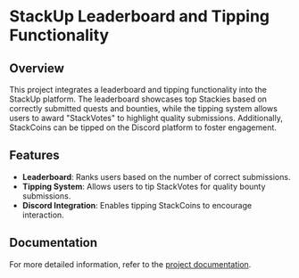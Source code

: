 # StackUp Leaderboard and Tipping Functionality

## Overview
This project integrates a leaderboard and tipping functionality into the StackUp platform. The leaderboard showcases top Stackies based on correctly submitted quests and bounties, while the tipping system allows users to award "StackVotes" to highlight quality submissions. Additionally, StackCoins can be tipped on the Discord platform to foster engagement.

## Features
- **Leaderboard**: Ranks users based on the number of correct submissions.
- **Tipping System**: Allows users to tip StackVotes for quality bounty submissions.
- **Discord Integration**: Enables tipping StackCoins to encourage interaction.

## Documentation

For more detailed information, refer to the [project documentation](https://github.com/AugustHottie/Ideate_For_StackUp/blob/main/Ideate_StackUp_and_Discord.pdf).
